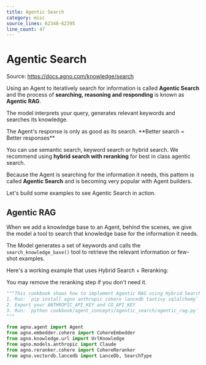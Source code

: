 ```yaml
---
title: Agentic Search
category: misc
source_lines: 62348-62395
line_count: 47
---
```


# Agentic Search
Source: https://docs.agno.com/knowledge/search



Using an Agent to iteratively search for information is called **Agentic Search** and the process of **searching, reasoning and responding** is known as **Agentic RAG**.

The model interprets your query, generates relevant keywords and searches its knowledge.

<Tip>
  The Agent's response is only as good as its search. **Better search = Better responses**
</Tip>

You can use semantic search, keyword search or hybrid search. We recommend using **hybrid search with reranking** for best in class agentic search.

Because the Agent is searching for the information it needs, this pattern is called **Agentic Search** and is becoming very popular with Agent builders.

<Check>
  Let's build some examples to see Agentic Search in action.
</Check>

## Agentic RAG

When we add a knowledge base to an Agent, behind the scenes, we give the model a tool to search that knowledge base for the information it needs.

The Model generates a set of keywords and calls the `search_knowledge_base()` tool to retrieve the relevant information or few-shot examples.

Here's a working example that uses Hybrid Search + Reranking:

<Tip>
  You may remove the reranking step if you don't need it.
</Tip>

```python agentic_rag.py
"""This cookbook shows how to implement Agentic RAG using Hybrid Search and Reranking.
1. Run: `pip install agno anthropic cohere lancedb tantivy sqlalchemy` to install the dependencies
2. Export your ANTHROPIC_API_KEY and CO_API_KEY
3. Run: `python cookbook/agent_concepts/agentic_search/agentic_rag.py` to run the agent
"""

from agno.agent import Agent
from agno.embedder.cohere import CohereEmbedder
from agno.knowledge.url import UrlKnowledge
from agno.models.anthropic import Claude
from agno.reranker.cohere import CohereReranker
from agno.vectordb.lancedb import LanceDb, SearchType

